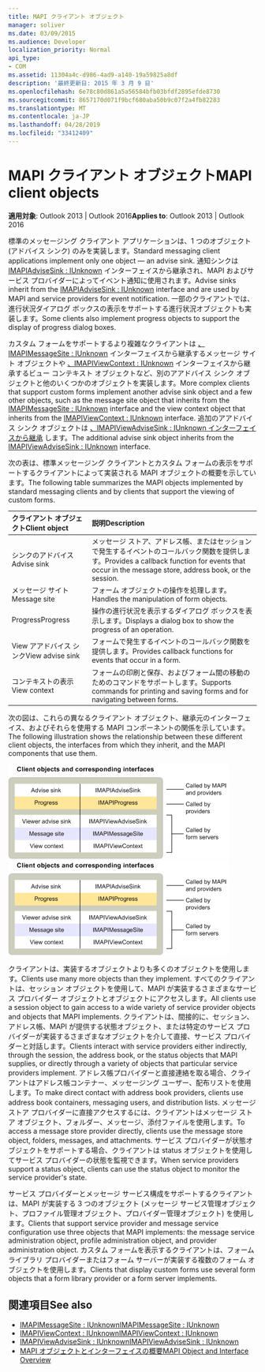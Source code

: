 ```yaml
---
title: MAPI クライアント オブジェクト
manager: soliver
ms.date: 03/09/2015
ms.audience: Developer
localization_priority: Normal
api_type:
- COM
ms.assetid: 11304a4c-d986-4ad9-a140-19a59825a8df
description: '最終更新日: 2015 年 3 月 9 日'
ms.openlocfilehash: 6e78c80d861a5a56584bfb03bfdf2895efde8730
ms.sourcegitcommit: 8657170d071f9bcf680aba50b9c07f2a4fb82283
ms.translationtype: MT
ms.contentlocale: ja-JP
ms.lasthandoff: 04/28/2019
ms.locfileid: "33412409"
---
```

# <a name="mapi-client-objects"></a><span data-ttu-id="b1daa-103">MAPI クライアント オブジェクト</span><span class="sxs-lookup"><span data-stu-id="b1daa-103">MAPI client objects</span></span>
  
<span data-ttu-id="b1daa-104">**適用対象**: Outlook 2013 | Outlook 2016</span><span class="sxs-lookup"><span data-stu-id="b1daa-104">**Applies to**: Outlook 2013 | Outlook 2016</span></span> 
  
<span data-ttu-id="b1daa-105">標準のメッセージング クライアント アプリケーションは、1 つのオブジェクト (アドバイス シンク) のみを実装します。</span><span class="sxs-lookup"><span data-stu-id="b1daa-105">Standard messaging client applications implement only one object — an advise sink.</span></span> <span data-ttu-id="b1daa-106">通知シンクは [IMAPIAdviseSink : IUnknown](imapiadvisesinkiunknown.md) インターフェイスから継承され、MAPI およびサービス プロバイダーによってイベント通知に使用されます。</span><span class="sxs-lookup"><span data-stu-id="b1daa-106">Advise sinks inherit from the [IMAPIAdviseSink : IUnknown](imapiadvisesinkiunknown.md) interface and are used by MAPI and service providers for event notification.</span></span> <span data-ttu-id="b1daa-107">一部のクライアントでは、進行状況ダイアログ ボックスの表示をサポートする進行状況オブジェクトも実装します。</span><span class="sxs-lookup"><span data-stu-id="b1daa-107">Some clients also implement progress objects to support the display of progress dialog boxes.</span></span> 
  
<span data-ttu-id="b1daa-108">カスタム フォームをサポートするより複雑なクライアントは [、IMAPIMessageSite : IUnknown](imapimessagesiteiunknown.md) インターフェイスから継承するメッセージ サイト オブジェクトや [、IMAPIViewContext : IUnknown](imapiviewcontextiunknown.md) インターフェイスから継承するビュー コンテキスト オブジェクトなど、別のアアドバイス シンク オブジェクトと他のいくつかのオブジェクトを実装します。</span><span class="sxs-lookup"><span data-stu-id="b1daa-108">More complex clients that support custom forms implement another advise sink object and a few other objects, such as the message site object that inherits from the [IMAPIMessageSite : IUnknown](imapimessagesiteiunknown.md) interface and the view context object that inherits from the [IMAPIViewContext : IUnknown](imapiviewcontextiunknown.md) interface.</span></span> <span data-ttu-id="b1daa-109">追加のアアドバイス シンク オブジェクトは [、IMAPIViewAdviseSink : IUnknown インターフェイスから継承](imapiviewadvisesinkiunknown.md) します。</span><span class="sxs-lookup"><span data-stu-id="b1daa-109">The additional advise sink object inherits from the [IMAPIViewAdviseSink : IUnknown](imapiviewadvisesinkiunknown.md) interface.</span></span> 
  
<span data-ttu-id="b1daa-110">次の表は、標準メッセージング クライアントとカスタム フォームの表示をサポートするクライアントによって実装される MAPI オブジェクトの概要を示しています。</span><span class="sxs-lookup"><span data-stu-id="b1daa-110">The following table summarizes the MAPI objects implemented by standard messaging clients and by clients that support the viewing of custom forms.</span></span>
  
|<span data-ttu-id="b1daa-111">**クライアント オブジェクト**</span><span class="sxs-lookup"><span data-stu-id="b1daa-111">**Client object**</span></span>|<span data-ttu-id="b1daa-112">**説明**</span><span class="sxs-lookup"><span data-stu-id="b1daa-112">**Description**</span></span>|
|:-----|:-----|
|<span data-ttu-id="b1daa-113">シンクのアドバイス</span><span class="sxs-lookup"><span data-stu-id="b1daa-113">Advise sink</span></span>  <br/> |<span data-ttu-id="b1daa-114">メッセージ ストア、アドレス帳、またはセッションで発生するイベントのコールバック関数を提供します。</span><span class="sxs-lookup"><span data-stu-id="b1daa-114">Provides a callback function for events that occur in the message store, address book, or the session.</span></span>  <br/> |
|<span data-ttu-id="b1daa-115">メッセージ サイト</span><span class="sxs-lookup"><span data-stu-id="b1daa-115">Message site</span></span>  <br/> |<span data-ttu-id="b1daa-116">フォーム オブジェクトの操作を処理します。</span><span class="sxs-lookup"><span data-stu-id="b1daa-116">Handles the manipulation of form objects.</span></span>  <br/> |
|<span data-ttu-id="b1daa-117">Progress</span><span class="sxs-lookup"><span data-stu-id="b1daa-117">Progress</span></span>  <br/> |<span data-ttu-id="b1daa-118">操作の進行状況を表示するダイアログ ボックスを表示します。</span><span class="sxs-lookup"><span data-stu-id="b1daa-118">Displays a dialog box to show the progress of an operation.</span></span>  <br/> |
|<span data-ttu-id="b1daa-119">View アアドバイス シンク</span><span class="sxs-lookup"><span data-stu-id="b1daa-119">View advise sink</span></span>  <br/> |<span data-ttu-id="b1daa-120">フォームで発生するイベントのコールバック関数を提供します。</span><span class="sxs-lookup"><span data-stu-id="b1daa-120">Provides callback functions for events that occur in a form.</span></span>  <br/> |
|<span data-ttu-id="b1daa-121">コンテキストの表示</span><span class="sxs-lookup"><span data-stu-id="b1daa-121">View context</span></span>  <br/> |<span data-ttu-id="b1daa-122">フォームの印刷と保存、およびフォーム間の移動のためのコマンドをサポートします。</span><span class="sxs-lookup"><span data-stu-id="b1daa-122">Supports commands for printing and saving forms and for navigating between forms.</span></span>  <br/> |
   
<span data-ttu-id="b1daa-123">次の図は、これらの異なるクライアント オブジェクト、継承元のインターフェイス、およびそれらを使用する MAPI コンポーネントの関係を示しています。</span><span class="sxs-lookup"><span data-stu-id="b1daa-123">The following illustration shows the relationship between these different client objects, the interfaces from which they inherit, and the MAPI components that use them.</span></span> 
  
<span data-ttu-id="b1daa-124">![クライアント オブジェクトと対応するインターフェイス](media/amapi_65.gif "クライアント オブジェクトと対応するインターフェイス")</span><span class="sxs-lookup"><span data-stu-id="b1daa-124">![Client objects and corresponding interfaces](media/amapi_65.gif "Client objects and corresponding interfaces")</span></span>
  
<span data-ttu-id="b1daa-125">クライアントは、実装するオブジェクトよりも多くのオブジェクトを使用します。</span><span class="sxs-lookup"><span data-stu-id="b1daa-125">Clients use many more objects than they implement.</span></span> <span data-ttu-id="b1daa-126">すべてのクライアントは、セッション オブジェクトを使用して、MAPI が実装するさまざまなサービス プロバイダー オブジェクトとオブジェクトにアクセスします。</span><span class="sxs-lookup"><span data-stu-id="b1daa-126">All clients use a session object to gain access to a wide variety of service provider objects and objects that MAPI implements.</span></span> <span data-ttu-id="b1daa-127">クライアントは、間接的に、セッション、アドレス帳、MAPI が提供する状態オブジェクト、または特定のサービス プロバイダーが実装するさまざまなオブジェクトを介して直接、サービス プロバイダーと対話します。</span><span class="sxs-lookup"><span data-stu-id="b1daa-127">Clients interact with service providers either indirectly, through the session, the address book, or the status objects that MAPI supplies, or directly through a variety of objects that particular service providers implement.</span></span> <span data-ttu-id="b1daa-128">アドレス帳プロバイダーと直接連絡を取る場合、クライアントはアドレス帳コンテナー、メッセージング ユーザー、配布リストを使用します。</span><span class="sxs-lookup"><span data-stu-id="b1daa-128">To make direct contact with address book providers, clients use address book containers, messaging users, and distribution lists.</span></span> <span data-ttu-id="b1daa-129">メッセージ ストア プロバイダーに直接アクセスするには、クライアントはメッセージ ストア オブジェクト、フォルダー、メッセージ、添付ファイルを使用します。</span><span class="sxs-lookup"><span data-stu-id="b1daa-129">To access a message store provider directly, clients use the message store object, folders, messages, and attachments.</span></span> <span data-ttu-id="b1daa-130">サービス プロバイダーが状態オブジェクトをサポートする場合、クライアントは status オブジェクトを使用してサービス プロバイダーの状態を監視できます。</span><span class="sxs-lookup"><span data-stu-id="b1daa-130">When service providers support a status object, clients can use the status object to monitor the service provider's state.</span></span>
  
<span data-ttu-id="b1daa-131">サービス プロバイダーとメッセージ サービス構成をサポートするクライアントは、MAPI が実装する 3 つのオブジェクト (メッセージ サービス管理オブジェクト、プロファイル管理オブジェクト、プロバイダー管理オブジェクト) を使用します。</span><span class="sxs-lookup"><span data-stu-id="b1daa-131">Clients that support service provider and message service configuration use three objects that MAPI implements: the message service administration object, profile administration object, and provider administration object.</span></span> <span data-ttu-id="b1daa-132">カスタム フォームを表示するクライアントは、フォーム ライブラリ プロバイダーまたはフォーム サーバーが実装する複数のフォーム オブジェクトを使用します。</span><span class="sxs-lookup"><span data-stu-id="b1daa-132">Clients that display custom forms use several form objects that a form library provider or a form server implements.</span></span>
  
## <a name="see-also"></a><span data-ttu-id="b1daa-133">関連項目</span><span class="sxs-lookup"><span data-stu-id="b1daa-133">See also</span></span>

- [<span data-ttu-id="b1daa-134">IMAPIMessageSite : IUnknown</span><span class="sxs-lookup"><span data-stu-id="b1daa-134">IMAPIMessageSite : IUnknown</span></span>](imapimessagesiteiunknown.md) 
- [<span data-ttu-id="b1daa-135">IMAPIViewContext : IUnknown</span><span class="sxs-lookup"><span data-stu-id="b1daa-135">IMAPIViewContext : IUnknown</span></span>](imapiviewcontextiunknown.md)  
- [<span data-ttu-id="b1daa-136">IMAPIViewAdviseSink : IUnknown</span><span class="sxs-lookup"><span data-stu-id="b1daa-136">IMAPIViewAdviseSink : IUnknown</span></span>](imapiviewadvisesinkiunknown.md)
- [<span data-ttu-id="b1daa-137">MAPI オブジェクトとインターフェイスの概要</span><span class="sxs-lookup"><span data-stu-id="b1daa-137">MAPI Object and Interface Overview</span></span>](mapi-object-and-interface-overview.md)

